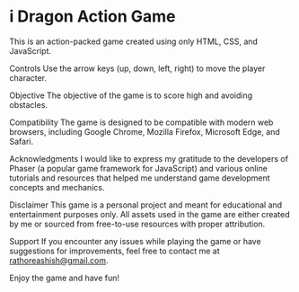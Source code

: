 # i Dragon Action Game 

This is an action-packed game created using only HTML, CSS, and JavaScript. 

Controls
Use the arrow keys (up, down, left, right) to move the player character.

Objective
The objective of the game is to score high and avoiding obstacles. 

Compatibility
The game is designed to be compatible with modern web browsers, including Google Chrome, Mozilla Firefox, Microsoft Edge, and Safari.

Acknowledgments
I would like to express my gratitude to the developers of Phaser (a popular game framework for JavaScript) and various online tutorials and resources that helped me understand game development concepts and mechanics.

Disclaimer
This game is a personal project and meant for educational and entertainment purposes only. All assets used in the game are either created by me or sourced from free-to-use resources with proper attribution.

Support
If you encounter any issues while playing the game or have suggestions for improvements, feel free to contact me at rathoreashish@gmail.com.

Enjoy the game and have fun!
